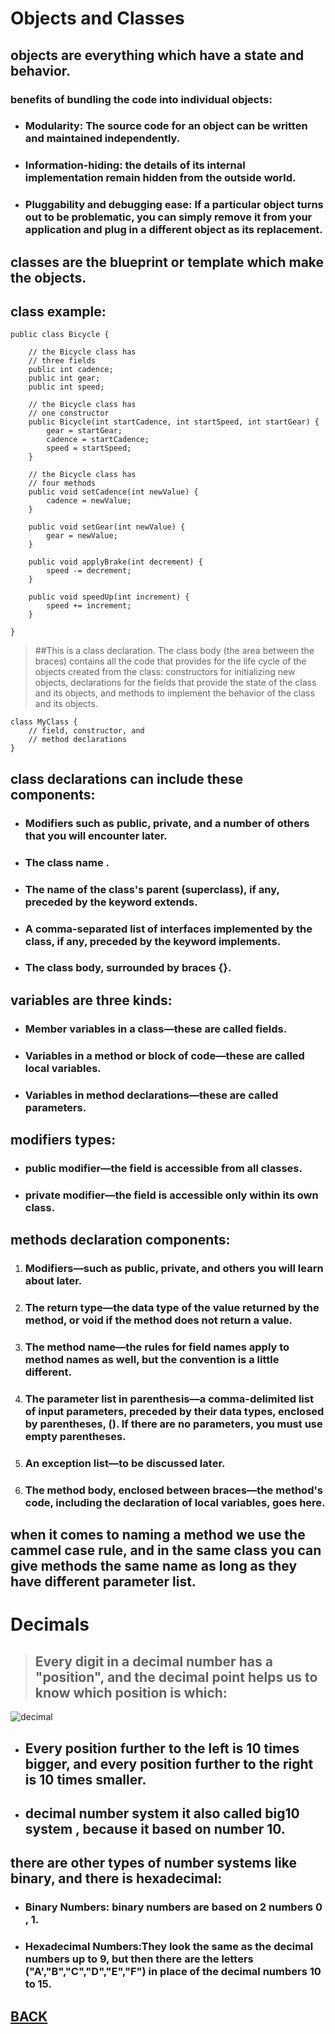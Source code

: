 # Objects and Classes

## objects are everything which have a state and behavior.
### benefits of bundling the code into individual objects:
+ ### Modularity: The source code for an object can be written and maintained independently.
+ ### Information-hiding: the details of its internal implementation remain hidden from the outside world.
+ ### Pluggability and debugging ease: If a particular object turns out to be problematic, you can simply remove it from your application and plug in a different object as its replacement.


## classes are the blueprint or template which make the objects.
## class example:

```
public class Bicycle {
        
    // the Bicycle class has
    // three fields
    public int cadence;
    public int gear;
    public int speed;
        
    // the Bicycle class has
    // one constructor
    public Bicycle(int startCadence, int startSpeed, int startGear) {
        gear = startGear;
        cadence = startCadence;
        speed = startSpeed;
    }
        
    // the Bicycle class has
    // four methods
    public void setCadence(int newValue) {
        cadence = newValue;
    }
        
    public void setGear(int newValue) {
        gear = newValue;
    }
        
    public void applyBrake(int decrement) {
        speed -= decrement;
    }
        
    public void speedUp(int increment) {
        speed += increment;
    }
        
}
```

> ##This is a class declaration. The class body (the area between the braces) contains all the code that provides for the life cycle of the objects created from the class: constructors for initializing new objects, declarations for the fields that provide the state of the class and its objects, and methods to implement the behavior of the class and its objects.

```
class MyClass {
    // field, constructor, and 
    // method declarations
}
```

## class declarations can include these components:
+ ### Modifiers such as public, private, and a number of others that you will encounter later.
+ ### The class name .
+ ### The name of the class's parent (superclass), if any, preceded by the keyword extends.
+ ### A comma-separated list of interfaces implemented by the class, if any, preceded by the keyword implements.
+ ### The class body, surrounded by braces {}.

## variables are three kinds:
+ ### Member variables in a class—these are called fields.
+ ### Variables in a method or block of code—these are called local variables.
+ ### Variables in method declarations—these are called parameters.

## modifiers types:
+ ### public modifier—the field is accessible from all classes.
+ ### private modifier—the field is accessible only within its own class.

## methods declaration components:
1. ### Modifiers—such as public, private, and others you will learn about later.
2. ### The return type—the data type of the value returned by the method, or void if the method does not return a value.
3. ### The method name—the rules for field names apply to method names as well, but the convention is a little different.
4. ### The parameter list in parenthesis—a comma-delimited list of input parameters, preceded by their data types, enclosed by parentheses, (). If there are no parameters, you must use empty parentheses.
5. ### An exception list—to be discussed later.
6. ### The method body, enclosed between braces—the method's code, including the declaration of local variables, goes here.

## when it comes to naming a method we use the cammel case rule, and in the same class you can give methods the same name as long as they have different parameter list.

# Decimals
> ## Every digit in a decimal number has a "position", and the decimal point helps us to know which position is which:

![decimal](https://www.mathsisfun.com/numbers/images/decimal.svg)

+ ## Every position further to the left is 10 times bigger, and every position further to the right is 10 times smaller.

+ ## decimal number system it also called big10 system , because it based on number 10.


## there are other types of number systems like binary, and there is hexadecimal:

+ ### Binary Numbers: binary numbers are based on 2 numbers 0 , 1.
+ ### Hexadecimal Numbers:They look the same as the decimal numbers up to 9, but then there are the letters ("A',"B","C","D","E","F") in place of the decimal numbers 10 to 15. 


## [BACK](../README.md)